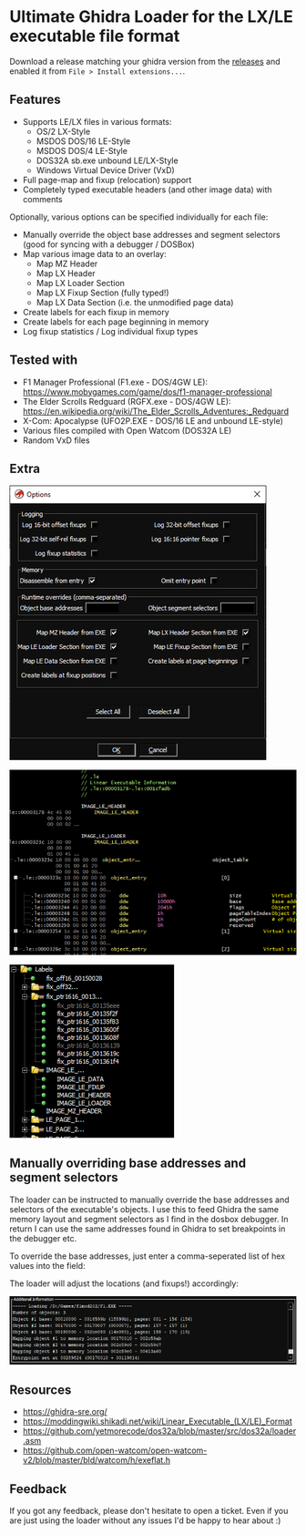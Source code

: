 # Ultimate Ghidra Loader for the LX/LE executable file format

Download a release matching your ghidra version from the [releases](https://github.com/yetmorecode/ghidra-lx-loader/releases) and enabled it from `File > Install extensions...`.

## Features

* Supports LE/LX files in various formats:
  * OS/2 LX-Style
  * MSDOS DOS/16 LE-Style
  * MSDOS DOS/4 LE-Style
  * DOS32A sb.exe unbound LE/LX-Style
  * Windows Virtual Device Driver (VxD)
* Full page-map and fixup (relocation) support
* Completely typed executable headers (and other image data) with comments

Optionally, various options can be specified individually for each file:

* Manually override the object base addresses and segment selectors (good for syncing with a debugger / DOSBox)
* Map various image data to an overlay:
  * Map MZ Header
  * Map LX Header
  * Map LX Loader Section
  * Map LX Fixup Section (fully typed!)
  * Map LX Data Section (i.e. the unmodified page data)
* Create labels for each fixup in memory
* Create labels for each page beginning in memory
* Log fixup statistics / Log individual fixup types

## Tested with

* F1 Manager Professional (F1.exe - DOS/4GW LE): https://www.mobygames.com/game/dos/f1-manager-professional
* The Elder Scrolls Redguard (RGFX.exe - DOS/4GW LE): https://en.wikipedia.org/wiki/The_Elder_Scrolls_Adventures:_Redguard
* X-Com: Apocalypse (UFO2P.EXE - DOS/16 LE and unbound LE-style)
* Various files compiled with Open Watcom (DOS32A LE)
* Random VxD files

## Extra

![Options](data/options.png)

![Options](data/imagedata.png)

![Options](data/labels.png)

## Manually overriding base addresses and segment selectors

The loader can be instructed to manually override the base addresses and selectors of the executable's objects. I use this to feed Ghidra the same memory layout and segment selectors as I find in the dosbox debugger. In return I can use the same addresses found in Ghidra to set breakpoints in the debugger etc.

To override the base addresses, just enter a comma-seperated list of hex values into the field:

The loader will adjust the locations (and fixups!) accordingly:

![New locations](data/options2.png)

## Resources

* https://ghidra-sre.org/
* https://moddingwiki.shikadi.net/wiki/Linear_Executable_(LX/LE)_Format
* https://github.com/yetmorecode/dos32a/blob/master/src/dos32a/loader.asm
* https://github.com/open-watcom/open-watcom-v2/blob/master/bld/watcom/h/exeflat.h


## Feedback

If you got any feedback, please don't hesitate to open a ticket. Even if you are just using the loader without any issues I'd be happy to hear about :)
